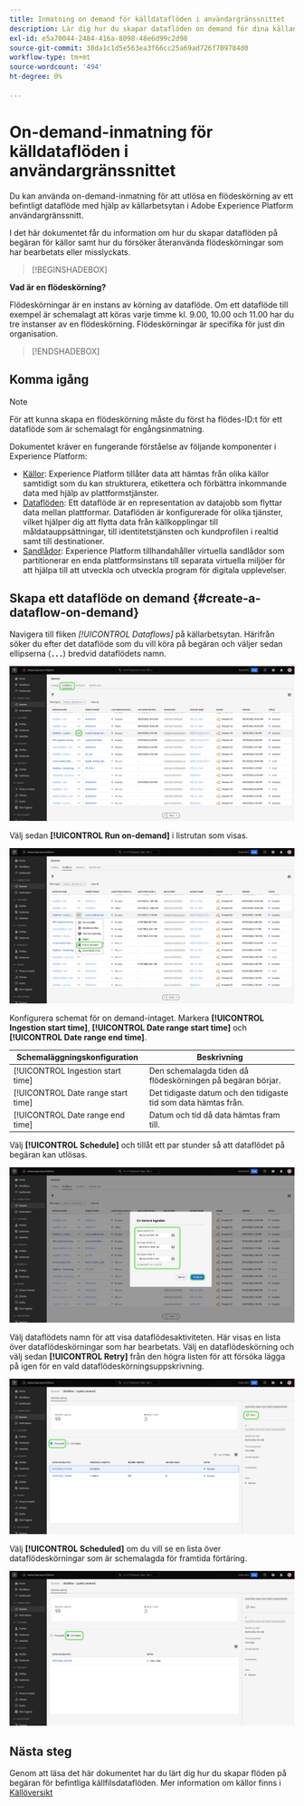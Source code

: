 ```yaml
---
title: Inmatning on demand för källdataflöden i användargränssnittet
description: Lär dig hur du skapar dataflöden on demand för dina källanslutningar med användargränssnittet i Experience Platform.
exl-id: e5a70044-2484-416a-8098-48e6d99c2d98
source-git-commit: 38da1c1d5e563ea3f66cc25a69ad726f709784d0
workflow-type: tm+mt
source-wordcount: '494'
ht-degree: 0%

---
```


# On-demand-inmatning för källdataflöden i användargränssnittet

Du kan använda on-demand-inmatning för att utlösa en flödeskörning av ett befintligt dataflöde med hjälp av källarbetsytan i Adobe Experience Platform användargränssnitt.

I det här dokumentet får du information om hur du skapar dataflöden på begäran för källor samt hur du försöker återanvända flödeskörningar som har bearbetats eller misslyckats.

>[!BEGINSHADEBOX]

**Vad är en flödeskörning?**

Flödeskörningar är en instans av körning av dataflöde. Om ett dataflöde till exempel är schemalagt att köras varje timme kl. 9.00, 10.00 och 11.00 har du tre instanser av en flödeskörning. Flödeskörningar är specifika för just din organisation.

>[!ENDSHADEBOX]

## Komma igång

>[!NOTE]
>
>För att kunna skapa en flödeskörning måste du först ha flödes-ID:t för ett dataflöde som är schemalagt för engångsinmatning.

Dokumentet kräver en fungerande förståelse av följande komponenter i Experience Platform:

* [Källor](../../home.md): Experience Platform tillåter data att hämtas från olika källor samtidigt som du kan strukturera, etikettera och förbättra inkommande data med hjälp av plattformstjänster.
* [Dataflöden](../../../dataflows/home.md): Ett dataflöde är en representation av datajobb som flyttar data mellan plattformar. Dataflöden är konfigurerade för olika tjänster, vilket hjälper dig att flytta data från källkopplingar till måldatauppsättningar, till identitetstjänsten och kundprofilen i realtid samt till destinationer.
* [Sandlådor](../../../sandboxes/home.md): Experience Platform tillhandahåller virtuella sandlådor som partitionerar en enda plattformsinstans till separata virtuella miljöer för att hjälpa till att utveckla och utveckla program för digitala upplevelser.

## Skapa ett dataflöde on demand {#create-a-dataflow-on-demand}

Navigera till fliken *[!UICONTROL Dataflows]* på källarbetsytan. Härifrån söker du efter det dataflöde som du vill köra på begäran och väljer sedan ellipserna (**`...`**) bredvid dataflödets namn.

![En lista med dataflöden på källarbetsytan.](../../images/tutorials/on-demand/select-dataflow.png)

Välj sedan **[!UICONTROL Run on-demand]** i listrutan som visas.

![En listruta med alternativet Kör på begäran markerat.](../../images/tutorials/on-demand/run-on-demand.png)

Konfigurera schemat för on demand-intaget. Markera **[!UICONTROL Ingestion start time]**, **[!UICONTROL Date range start time]** och **[!UICONTROL Date range end time]**.

| Schemaläggningskonfiguration | Beskrivning |
| --- | --- |
| [!UICONTROL Ingestion start time] | Den schemalagda tiden då flödeskörningen på begäran börjar. |
| [!UICONTROL Date range start time] | Det tidigaste datum och den tidigaste tid som data hämtas från. |
| [!UICONTROL Date range end time] | Datum och tid då data hämtas fram till. |

Välj **[!UICONTROL Schedule]** och tillåt ett par stunder så att dataflödet på begäran kan utlösas.

![Schemaläggningskonfigurationsfönstret för on demand-inmatning.](../../images/tutorials/on-demand/configure-schedule.png)

Välj dataflödets namn för att visa dataflödesaktiviteten. Här visas en lista över dataflödeskörningar som har bearbetats. Välj en dataflödeskörning och välj sedan **[!UICONTROL Retry]** från den högra listen för att försöka lägga på igen för en vald dataflödeskörningsuppskrivning.

![En lista över bearbetade flödeskörningar för ett valt dataflöde.](../../images/tutorials/on-demand/processed.png)

Välj **[!UICONTROL Scheduled]** om du vill se en lista över dataflödeskörningar som är schemalagda för framtida förtäring.

![En lista över schemalagda flöden för ett valt dataflöde.](../../images/tutorials/on-demand/scheduled.png)

## Nästa steg

Genom att läsa det här dokumentet har du lärt dig hur du skapar flöden på begäran för befintliga källfilsdataflöden. Mer information om källor finns i [Källöversikt](../../home.md)
